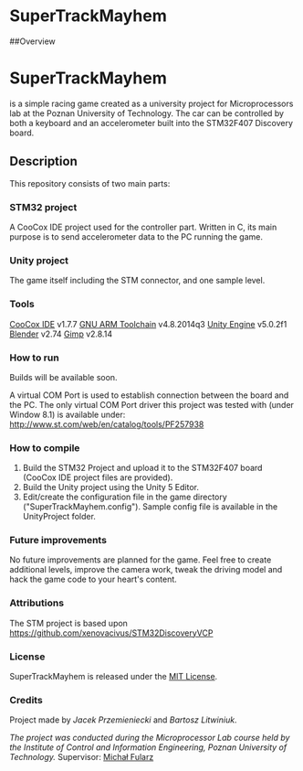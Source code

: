 # SuperTrackMayhem

##Overview
# SuperTrackMayhem 
is a simple racing game created as a university project for Microprocessors lab at the Poznan University of Technology. The car can be controlled by both a  keyboard and an accelerometer built into the STM32F407 Discovery board.

## Description
This repository consists of two main parts:

### STM32 project
A CooCox IDE project used for the controller part. Written in C, its main purpose is to send accelerometer data to the PC running the game.

### Unity project
The game itself including the STM connector, and one sample level.

### Tools
[CooCox IDE](www.coocox.com) v1.7.7
[GNU ARM Toolchain](https://launchpad.net/gcc-arm-embedded) v4.8.2014q3
[Unity Engine](https://unity3d.com/) v5.0.2f1
[Blender](http://www.blender.org/) v2.74
[Gimp](http://www.gimp.org/) v2.8.14


### How to run
Builds will be available soon.

A virtual COM Port is used to establish connection between the board and the PC. The only virtual COM Port driver this project was tested with (under Window 8.1) is available under:
http://www.st.com/web/en/catalog/tools/PF257938

### How to compile
1. Build the STM32 Project and upload it to the STM32F407 board (CooCox IDE project files are provided).
2. Build the Unity project using the Unity 5 Editor.
3. Edit/create the configuration file in the game directory ("SuperTrackMayhem.config"). Sample config file is available in the UnityProject folder.

### Future improvements
No future improvements are planned for the game. Feel free to create additional levels, improve the camera work, tweak the driving model and hack the game code to your heart's content.

### Attributions
The STM project is based upon 
https://github.com/xenovacivus/STM32DiscoveryVCP

### License
SuperTrackMayhem is released under the [MIT License](http://opensource.org/licenses/MIT). 

### Credits 
Project made by *Jacek Przemieniecki* and *Bartosz Litwiniuk*.

*The project was conducted during the Microprocessor Lab course held by the Institute of Control and Information Engineering, Poznan University of Technology.*
Supervisor: [Michał Fularz](https://github.com/Michal-Fularz)

